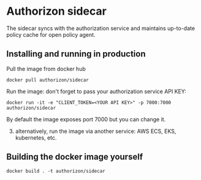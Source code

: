 # Authorizon sidecar
The sidecar syncs with the authorization service and maintains up-to-date policy cache for open policy agent.

## Installing and running in production

Pull the image from docker hub
```
docker pull authorizon/sidecar
```

Run the image: don't forget to pass your authorization service API KEY:
```
docker run -it -e "CLIENT_TOKEN=<YOUR API KEY>" -p 7000:7000 authorizon/sidecar
```

By default the image exposes port 7000 but you can change it.

3. alternatively, run the image via another service: AWS ECS, EKS, kubernetes, etc.

## Building the docker image yourself
```
docker build . -t authorizon/sidecar
```